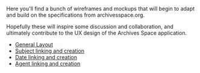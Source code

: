 Here you'll find a bunch of wireframes and mockups that will begin to adapt and build on the specifications from archivesspace.org.

Hopefully these will inspire some discussion and collaboration, and ultimately contribute to the UX design of the Archives Space application.

* [General Layout](General-Layout-Wireframes)
* [Subject linking and creation](Subject-Linking-Wireframes)
* [Date linking and creation](Date-Linking-Wireframes)
* [Agent linking and creation](Agent-Linking-Wireframes)
